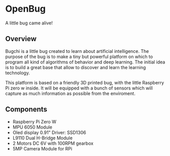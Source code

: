 # OpenBug

A little bug came alive!

## Overview

Bugchi is a little bug created to learn about artificial intelligence. The purpose of the bug is to make a tiny but powerful platform on which to program
all kind of algorithms of behavior and deep learning. The initial idea is to build a great base that allow to discover and learn the learning technology.

This platform is based on a friendly 3D printed bug, with the little Raspberry Pi zero w inside. It will be equipped with a bunch of sensors which will
capture as much information as possible from the enviroment.

## Components

* Raspberry Pi Zero W
* MPU 6050 Module
* Oled display 0.91" Driver: SSD1306
* L9110 Dual H-Bridge Module
* 2 Motors DC 6V with 100RPM gearbox
* 5MP Camera Module for RPi
